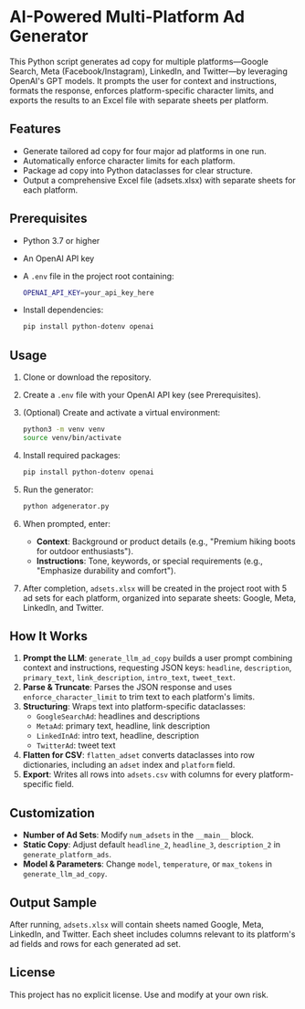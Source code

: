 # AI-Powered Multi-Platform Ad Generator

This Python script generates ad copy for multiple platforms—Google Search, Meta (Facebook/Instagram), LinkedIn, and Twitter—by leveraging OpenAI's GPT models. It prompts the user for context and instructions, formats the response, enforces platform-specific character limits, and exports the results to an Excel file with separate sheets per platform.

## Features
- Generate tailored ad copy for four major ad platforms in one run.
- Automatically enforce character limits for each platform.
- Package ad copy into Python dataclasses for clear structure.
- Output a comprehensive Excel file (adsets.xlsx) with separate sheets for each platform.

## Prerequisites
- Python 3.7 or higher
- An OpenAI API key
- A `.env` file in the project root containing:

  ```bash
  OPENAI_API_KEY=your_api_key_here
  ```
- Install dependencies:

  ```bash
  pip install python-dotenv openai
  ```

## Usage
1. Clone or download the repository.
2. Create a `.env` file with your OpenAI API key (see Prerequisites).
3. (Optional) Create and activate a virtual environment:

   ```bash
   python3 -m venv venv
   source venv/bin/activate
   ```
4. Install required packages:

   ```bash
   pip install python-dotenv openai
   ```
5. Run the generator:

   ```bash
   python adgenerator.py
   ```
6. When prompted, enter:
   - **Context**: Background or product details (e.g., "Premium hiking boots for outdoor enthusiasts").
   - **Instructions**: Tone, keywords, or special requirements (e.g., "Emphasize durability and comfort").
7. After completion, `adsets.xlsx` will be created in the project root with 5 ad sets for each platform, organized into separate sheets: Google, Meta, LinkedIn, and Twitter.

## How It Works
1. **Prompt the LLM**: `generate_llm_ad_copy` builds a user prompt combining context and instructions, requesting JSON keys: `headline`, `description`, `primary_text`, `link_description`, `intro_text`, `tweet_text`.
2. **Parse & Truncate**: Parses the JSON response and uses `enforce_character_limit` to trim text to each platform's limits.
3. **Structuring**: Wraps text into platform-specific dataclasses:
   - `GoogleSearchAd`: headlines and descriptions
   - `MetaAd`: primary text, headline, link description
   - `LinkedInAd`: intro text, headline, description
   - `TwitterAd`: tweet text
4. **Flatten for CSV**: `flatten_adset` converts dataclasses into row dictionaries, including an `adset` index and `platform` field.
5. **Export**: Writes all rows into `adsets.csv` with columns for every platform-specific field.

## Customization
- **Number of Ad Sets**: Modify `num_adsets` in the `__main__` block.
- **Static Copy**: Adjust default `headline_2`, `headline_3`, `description_2` in `generate_platform_ads`.
- **Model & Parameters**: Change `model`, `temperature`, or `max_tokens` in `generate_llm_ad_copy`.

## Output Sample
After running, `adsets.xlsx` will contain sheets named Google, Meta, LinkedIn, and Twitter. Each sheet includes columns relevant to its platform's ad fields and rows for each generated ad set.

## License
This project has no explicit license. Use and modify at your own risk.